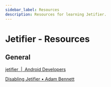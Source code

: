```yaml
---
sidebar_label: Resources
description: Resources for learning Jetifier.
---
```


# Jetifier - Resources

## General

[jetifier  |  Android Developers](https://developer.android.com/studio/command-line/jetifier)

[Disabling Jetifier • Adam Bennett](https://adambennett.dev/2020/08/disabling-jetifier/)